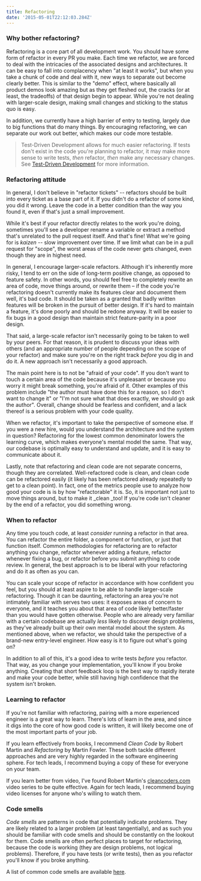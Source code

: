 ```yaml
---
title: Refactoring
date: '2015-05-01T22:12:03.284Z'
---
```


### Why bother refactoring?

Refactoring is a core part of all development work. You should have some form of refactor in every PR you make. Each time we refactor, we are forced to deal with the intricacies of the associated designs and architectures. It can be easy to fall into complacency when "at least it works", but when you take a chunk of code and deal with it, new ways to separate out become clearly better. This is similar to the "demo" effect, where basically all product demos look amazing but as they get fleshed out, the cracks (or at least, the tradeoffs) of that design begin to appear. While you're not dealing with larger-scale design, making small changes and sticking to the status quo is easy.

In addition, we currently have a high barrier of entry to testing, largely due to big functions that do many things. By encouraging refactoring, we can separate our work out better, which makes our code more testable.

> Test-Driven Development allows for much easier refactoring. If tests don't exist in the code you're planning to refactor, it may make more sense to write tests, _then_ refactor, _then_ make any necessary changes. See [Test-Driven Development](/test-driven-development) for more information.



### Refactoring attitude
In general, I don't believe in "refactor tickets" -- refactors should be built into every ticket as a base part of it. If you didn't do a refactor of some kind, you did it wrong. Leave the code in a better condition than the way you found it, even if that's just a small improvement.

While it's best if your refactor directly relates to the work you're doing, sometimes you'll see a developer rename a variable or extract a method that's unrelated to the pull request itself. And that's fine! What we're going for is _kaizen_ -- slow improvement over time. If we limit what can be in a pull request for "scope", the worst areas of the code never gets changed, even though they are in highest need.

In general, I encourage larger-scale refactors. Although it's inherently more risky, I tend to err on the side of long-term positive change, as opposed to feature safety. In other words, you should feel free to completely rewrite an area of code, move things around, or rewrite them – if the code you're refactoring doesn't currently make its features clear and document them well, it's bad code. It should be taken as a granted that badly written features will be broken in the pursuit of better design. If it's hard to maintain a feature, it's done poorly and should be redone anyway. It will be easier to fix bugs in a good design than maintain strict feature-parity in a poor design.

That said, a large-scale refactor isn't necessarily going to be taken to well by your peers. For that reason, it is prudent to discuss your ideas with others (and an appropriate number of people depending on the scope of your refactor) and make sure you're on the right track _before_ you dig in and do it. A new approach isn't necessarily a good approach.

The main point here is to not be "afraid of your code". If you don't want to touch a certain area of the code because it's unpleasant or because you worry it might break something, you're afraid of it. Other examples of this problem include "the author must have done this for a reason, so I don't want to change it" or "I'm not sure what that does exactly, we should go ask the author". Overall, change should be fearless and confident, and a lack thereof is a serious problem with your code quality.

When we refactor, it's important to take the perspective of someone else. If you were a new hire, would you understand the architecture and the system in question? Refactoring for the lowest common denominator lowers the learning curve, which makes everyone's mental model the same. That way, our codebase is optimally easy to understand and update, and it is easy to communicate about it.

Lastly, note that refactoring and clean code are not separate concerns, though they are correlated. Well-refactored code is clean, and clean code can be refactored easily (it likely has been refactored already repeatedly to get to a clean point). In fact, one of the metrics people use to analyze how good your code is is by how "refactorable" it is. So, it is important not just to move things around, but to make it _clean _too! If you're code isn't cleaner by the end of a refactor, you did something wrong.


### When to refactor
Any time you touch code, at least _consider_ running a refactor in that area. You can refactor the entire folder, a component or function, or just that function itself. Common methodologies for refactoring are to refactor anything you change, refactor whenever adding a feature, refactor whenever fixing a bug, or refactor before you submit anything to code review. In general, the best approach is to be liberal with your refactoring and do it as often as you can.

You can scale your scope of refactor in accordance with how confident you feel, but you should at least aspire to be able to handle larger-scale refactoring. Though it can be daunting, refactoring an area you're not intimately familiar with serves two uses: it exposes areas of concern to everyone, and it teaches you about that area of code likely better/faster than you would have gotten otherwise. People who are already very familiar with a certain codebase are actually _less_ likely to discover design problems, as they've already built up their own mental model about the system. As mentioned above, when we refactor, we should take the perspective of a brand-new entry-level engineer. How easy is it to figure out what's going on?

In addition to all of this, it's a good idea to write tests _before_ you refactor. That way, as you change your implementation, you'll know if you broke anything. Creating that short feedback loop is the best way to rapidly iterate and make your code better, while still having high confidence that the system isn't broken.


### Learning to refactor
If you're not familiar with refactoring, pairing with a more experienced engineer is a great way to learn. There's lots of learn in the area, and since it digs into the core of how good code is written, it will likely become one of the most important parts of your job.

If you learn effectively from books, I recommend _Clean Code_ by Robert Martin and _Refactoring_ by Martin Fowler. These both tackle different approaches and are very highly regarded in the software engineering sphere. For tech leads, I recommend buying a copy of these for everyone on your team.

If you learn better from video, I've found Robert Martin's [cleancoders.com](cleancoders.com) video series to be quite effective. Again for tech leads, I recommend buying video licenses for anyone who's willing to watch them.


### Code smells
_Code smells_ are patterns in code that potentially indicate problems. They are likely related to a larger problem (at least tangentially), and as such you should be familiar with code smells and should be constantly on the lookout for them. Code smells are often perfect places to target for refactoring, because the code is working (they are design problems, not logical problems). Therefore, if you have tests (or write tests), then as you refactor you'll know if you broke anything.

A list of common code smells are available [here](/code-smells).

<!-- ### How to refactor

In this section, we will briefly summarize some refactoring techniques, which should be immediately applicable to your daily work.

_Extract Method_

This is by far the most common and vital technique: when we have multiple lines that can be grouped together, move them into their own method. This has several benefits for us:

1. it makes the code easier to understand and abstract upon
2. it lets us assign a name to a block of functionality
3. it lets us re-use complexity (whether we'll need it now or not)
4. it isolates complexity, making side-effect errors less likely
5. it makes stack traces more useful

There's two ways you can get the information into the method in the first place:

1. Function parameters: 

const myFunc = (a, b) =&gt; { ... }
2. Query: 

const myFunc = () =&gt; { const a = getA(); } 

Both options should be considered whenever analyzing data flow.

_Combined vs Separated Parameters_

TODO -->